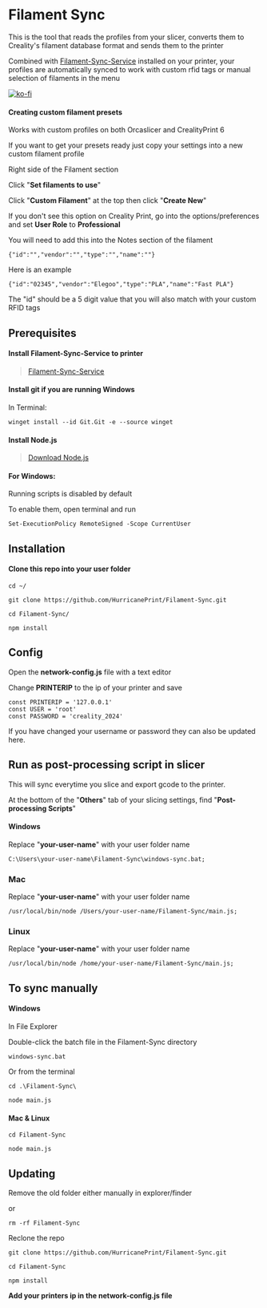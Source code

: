# Filament Sync 
This is the tool that reads the profiles from your slicer, converts them to Creality's filament database format and sends them to the printer

Combined with [Filament-Sync-Service](https://github.com/HurricanePrint/Filament-Sync-Service) installed on your printer, your profiles are automatically synced to work with custom rfid tags or manual selection of filaments in the menu

[![ko-fi](https://ko-fi.com/img/githubbutton_sm.svg)](https://ko-fi.com/P5P11AL9ZR)

#### Creating custom filament presets

Works with custom profiles on both Orcaslicer and CrealityPrint 6

If you want to get your presets ready just copy your settings into a new custom filament profile

Right side of the Filament section 

Click "**Set filaments to use**"

Click "**Custom Filament**" at the top then click "**Create New**"

If you don't see this option on Creality Print, go into the options/preferences and set **User Role** to **Professional**

You will need to add this into the Notes section of the filament

```
{"id":"","vendor":"","type":"","name":""}
```

Here is an example

```
{"id":"02345","vendor":"Elegoo","type":"PLA","name":"Fast PLA"}
```
The "id" should be a 5 digit value that you will also match with your custom RFID tags



## Prerequisites

#### Install Filament-Sync-Service to printer

>[Filament-Sync-Service](https://github.com/HurricanePrint/Filament-Sync-Service)

#### Install git if you are running Windows

In Terminal:

    winget install --id Git.Git -e --source winget

#### Install Node.js


>[Download Node.js](https://nodejs.org/en)


#### For Windows:

Running scripts is disabled by default

 To enable them, open terminal and run

```
Set-ExecutionPolicy RemoteSigned -Scope CurrentUser
```

## Installation

#### Clone this repo into your user folder

```
cd ~/
```
    git clone https://github.com/HurricanePrint/Filament-Sync.git

```
cd Filament-Sync/
```

```
npm install
```

## Config

Open the **network-config.js** file with a text editor

Change **PRINTERIP** to the ip of your printer and save

    const PRINTERIP = '127.0.0.1'
    const USER = 'root'
    const PASSWORD = 'creality_2024'

If you have changed your username or password they can also be updated here.

## Run as post-processing script in slicer

This will sync everytime you slice and export gcode to the printer.

At the bottom of the "**Others**" tab of your slicing settings, find "**Post-processing Scripts**" 

#### Windows

Replace "**your-user-name**" with your user folder name

```
C:\Users\your-user-name\Filament-Sync\windows-sync.bat;
```

### Mac 

Replace "**your-user-name**" with your user folder name

```
/usr/local/bin/node /Users/your-user-name/Filament-Sync/main.js;
```

### Linux

Replace "**your-user-name**" with your user folder name

```
/usr/local/bin/node /home/your-user-name/Filament-Sync/main.js;
```

## To sync manually

#### Windows 

In File Explorer

Double-click the batch file in the Filament-Sync directory

```
windows-sync.bat
```

Or from the terminal

```
cd .\Filament-Sync\
```

```
node main.js
```

#### Mac & Linux

```
cd Filament-Sync
```

```
node main.js
```

## Updating

Remove the old folder either manually in explorer/finder

or 

```
rm -rf Filament-Sync
```

Reclone the repo

```
git clone https://github.com/HurricanePrint/Filament-Sync.git
```

```
cd Filament-Sync
```

```
npm install
```

**Add your printers ip in the network-config.js file**
